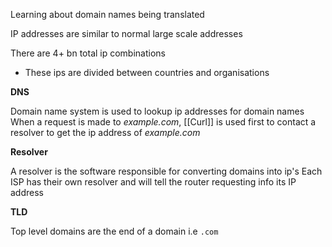 Learning about domain names being translated

IP addresses are similar to normal large scale addresses

There are 4+ bn total ip combinations
- These ips are divided between countries and organisations

**DNS**

Domain name system is used to lookup ip addresses for domain names
When a request is made to *example.com*, [[Curl]] is used first to contact a resolver to get the ip address of *example.com*

**Resolver**

A resolver is the software responsible for converting domains into ip's
Each ISP has their own resolver and will tell the router requesting info its IP address

**TLD**

Top level domains are the end of a domain i.e `.com` 


